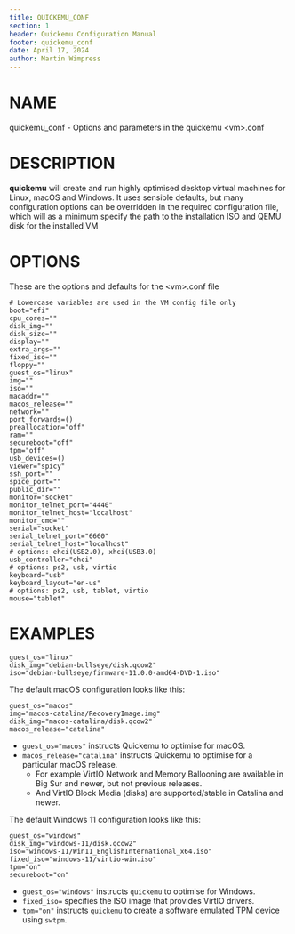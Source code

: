 ```yaml
---
title: QUICKEMU_CONF
section: 1
header: Quickemu Configuration Manual
footer: quickemu_conf
date: April 17, 2024
author: Martin Wimpress
---
```


# NAME

quickemu_conf - Options and parameters in the quickemu \<vm\>.conf

# DESCRIPTION

**quickemu** will create and run highly optimised desktop virtual machines for Linux,
macOS and Windows.  It uses sensible defaults, but many configuration options can be overridden
in the required configuration file, which will as a minimum specify the path to the installation
ISO and QEMU disk for the installed VM

# OPTIONS

These are the options and defaults for the \<vm\>.conf file

``` shell
# Lowercase variables are used in the VM config file only
boot="efi"
cpu_cores=""
disk_img=""
disk_size=""
display=""
extra_args=""
fixed_iso=""
floppy=""
guest_os="linux"
img=""
iso=""
macaddr=""
macos_release=""
network=""
port_forwards=()
preallocation="off"
ram=""
secureboot="off"
tpm="off"
usb_devices=()
viewer="spicy"
ssh_port=""
spice_port=""
public_dir=""
monitor="socket"
monitor_telnet_port="4440"
monitor_telnet_host="localhost"
monitor_cmd=""
serial="socket"
serial_telnet_port="6660"
serial_telnet_host="localhost"
# options: ehci(USB2.0), xhci(USB3.0)
usb_controller="ehci"
# options: ps2, usb, virtio
keyboard="usb"
keyboard_layout="en-us"
# options: ps2, usb, tablet, virtio
mouse="tablet"
```

# EXAMPLES

``` shell
guest_os="linux"
disk_img="debian-bullseye/disk.qcow2"
iso="debian-bullseye/firmware-11.0.0-amd64-DVD-1.iso"
```

The default macOS configuration looks like this:

``` shell
guest_os="macos"
img="macos-catalina/RecoveryImage.img"
disk_img="macos-catalina/disk.qcow2"
macos_release="catalina"
```

* `guest_os="macos"` instructs Quickemu to optimise for macOS.
* `macos_release="catalina"` instructs Quickemu to optimise for a particular macOS release.
  * For example VirtIO Network and Memory Ballooning are available in Big Sur and newer, but not previous releases.
  * And VirtIO Block Media (disks) are supported/stable in Catalina and newer.

The default Windows 11 configuration looks like this:

``` shell
guest_os="windows"
disk_img="windows-11/disk.qcow2"
iso="windows-11/Win11_EnglishInternational_x64.iso"
fixed_iso="windows-11/virtio-win.iso"
tpm="on"
secureboot="on"
```

* `guest_os="windows"` instructs `quickemu` to optimise for Windows.
* `fixed_iso=` specifies the ISO image that provides VirtIO drivers.
* `tpm="on"` instructs `quickemu` to create a software emulated TPM device using `swtpm`.
